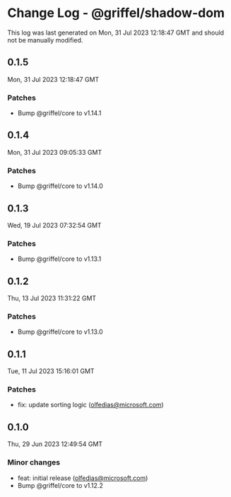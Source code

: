 # Change Log - @griffel/shadow-dom

This log was last generated on Mon, 31 Jul 2023 12:18:47 GMT and should not be manually modified.

<!-- Start content -->

## 0.1.5

Mon, 31 Jul 2023 12:18:47 GMT

### Patches

- Bump @griffel/core to v1.14.1

## 0.1.4

Mon, 31 Jul 2023 09:05:33 GMT

### Patches

- Bump @griffel/core to v1.14.0

## 0.1.3

Wed, 19 Jul 2023 07:32:54 GMT

### Patches

- Bump @griffel/core to v1.13.1

## 0.1.2

Thu, 13 Jul 2023 11:31:22 GMT

### Patches

- Bump @griffel/core to v1.13.0

## 0.1.1

Tue, 11 Jul 2023 15:16:01 GMT

### Patches

- fix: update sorting logic (olfedias@microsoft.com)

## 0.1.0

Thu, 29 Jun 2023 12:49:54 GMT

### Minor changes

- feat: initial release (olfedias@microsoft.com)
- Bump @griffel/core to v1.12.2
